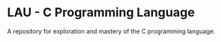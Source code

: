 # LAU - C Programming Language
A repository for exploration and mastery of the C programming language.
